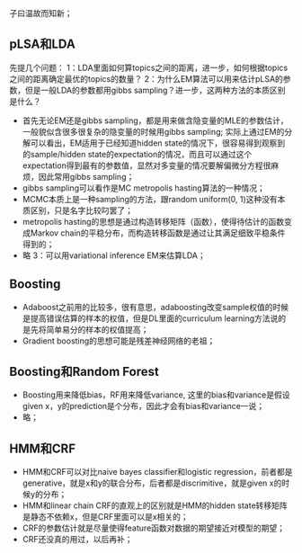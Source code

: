 子曰温故而知新；

pLSA和LDA
---
先提几个问题：
1：LDA里面如何算topics之间的距离，进一步，如何根据topics之间的距离确定最优的topics的数量？
2：为什么EM算法可以用来估计pLSA的参数，但是一般LDA的参数都用gibbs sampling？进一步，这两种方法的本质区别是什么？
- 首先无论EM还是gibbs sampling，都是用来做含隐变量的MLE的参数估计，一般貌似含很多很复杂的隐变量的时候用gibbs sampling; 实际上通过EM的分解可以看出，EM适用于已经知道hidden state的情况下，很容易得到观察到的sample/hidden state的expectation的情况，而且可以通过这个expectation得到最有的参数值，显然对多变量的情况要解偏微分方程很麻烦，因此常用gibbs sampling；
- gibbs sampling可以看作是MC metropolis hasting算法的一种情况；
- MCMC本质上是一种sampling的方法，跟random uniform(0, 1)这种没有本质区别，只是名字比较叼罢了；
- metropolis hasting的思想是通过构造转移矩阵（函数），使得待估计的函数变成Markov chain的平稳分布，而构造转移函数是通过让其满足细致平稳条件得到的；
- 略
3：可以用variational inference EM来估算LDA；


Boosting
---
- Adaboost之前用的比较多，很有意思，adaboosting改变sample权值的时候是提高错误估算的样本的权值，但是DL里面的curriculum learning方法说的是先将简单易分的样本的权值提高；
- Gradient boosting的思想可能是残差神经网络的老祖；

Boosting和Random Forest
---
- Boosting用来降低bias，RF用来降低variance, 这里的bias和variance是假设given x，y的prediction是个分布，因此才会有bias和variance一说；
- 略；

HMM和CRF
--
- HMM和CRF可以对比naive bayes classifier和logistic regression，前者都是generative，就是x和y的联合分布，后者都是discrimitive，就是given x的时候y的分布；
- HMM和linear chain CRF的直观上的区别就是HMM的hidden state转移矩阵是静态不依赖x，但是CRF里面可以是x相关的；
- CRF的参数估计就是尽量使得feature函数对数据的期望接近对模型的期望；
- CRF还没真的用过，以后再补；